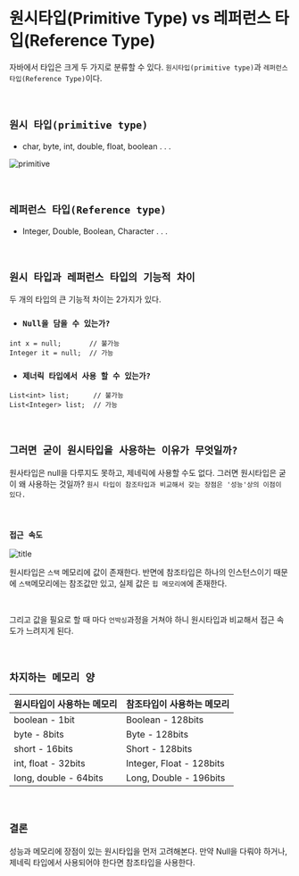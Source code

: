 # 원시타입(Primitive Type) vs 레퍼런스 타입(Reference Type)

자바에서 타입은 크게 두 가지로 분류할 수 있다. `원시타입(primitive type)`과 `레퍼런스 타입(Reference Type)`이다. 

<br>

## `원시 타입(primitive type)`

- char, byte, int, double, float, boolean . . . 

![primitive](https://t1.daumcdn.net/cfile/tistory/991A15355B6140F125)


<br>

## `레퍼런스 타입(Reference type)`

- Integer, Double, Boolean, Character . . . 

<br>

## `원시 타입과 레퍼런스 타입의 기능적 차이`

두 개의 타입의 큰 기능적 차이는 2가지가 있다. 

- ### `Null을 담을 수 있는가?`

```
int x = null;       // 불가능
Integer it = null;  // 가능
```

- ### `제너릭 타입에서 사용 할 수 있는가?`

```
List<int> list;      // 불가능
List<Integer> list;  // 가능 
```

<br>

## `그러면 굳이 원시타입을 사용하는 이유가 무엇일까?`

원사타입은 null을 다루지도 못하고, 제네릭에 사용할 수도 없다. 그러면 원시타입은 굳이 왜 사용하는 것일까?
`원시 타입이 참조타입과 비교해서 갖는 장점은 '성능'상의 이점이 있다.`

<br>

### `접근 속도`

![title](https://img1.daumcdn.net/thumb/R1280x0/?scode=mtistory2&fname=https%3A%2F%2Fblog.kakaocdn.net%2Fdn%2Fuj0bm%2FbtqvqfnwD5S%2FtKWdT5AKJDttoyuF5baZZK%2Fimg.gif)

원시타입은 `스택` 메모리에 값이 존재한다. 반면에 참조타입은 하나의 인스턴스이기 때문에 `스택`메모리에는 참조값만 있고, 실제 값은 `힙 메모리에`에 존재한다. 

<br>

그리고 값을 필요로 할 때 마다 `언박싱`과정을 거쳐야 하니 원시타입과 비교해서 접근 속도가 느려지게 된다. 

<br>

## `차지하는 메모리 양`

| 원시타입이 사용하는 메모리 | 참조타입이 사용하는 메모리 |
|------------|----------|
| boolean - 1bit | Boolean - 128bits |
| byte - 8bits | Byte - 128bits |
| short - 16bits | Short - 128bits |
| int, float - 32bits | Integer, Float - 128bits |
| long, double - 64bits | Long, Double - 196bits |

<br>

## `결론`

성능과 메모리에 장점이 있는 원시타입을 먼저 고려해본다. 만약 Null을 다뤄야 하거나, 제네릭 타입에서 사용되어야 한다면 참조타입을 사용한다.